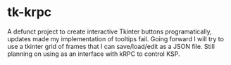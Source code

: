 # tk-krpc
A defunct project to create interactive Tkinter buttons programatically, updates made my implementation of tooltips fail.
Going forward I will try to use a tkinter grid of frames that I can save/load/edit as a JSON file.
Still planning on using as an interface with kRPC to control KSP.

